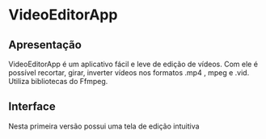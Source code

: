 # VideoEditorApp
## Apresentação

VideoEditorApp é um aplicativo fácil e leve de edição de vídeos. Com ele é possível recortar, girar, inverter vídeos nos formatos .mp4 , mpeg e .vid.
Utiliza bibliotecas do Ffmpeg.

## Interface

Nesta primeira versão possui uma tela de edição intuitiva
